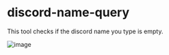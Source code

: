 # discord-name-query
This tool checks if the discord name you type is empty.

![image](https://github.com/user-attachments/assets/3c27c63d-b6b4-4f3b-94a1-b2bdd44cc307)

